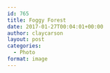 ```yaml
---
id: 765
title: Foggy Forest
date: 2017-01-27T00:04:01+00:00
author: claycarson
layout: post
categories: 
  - Photo
format: image
---
```

